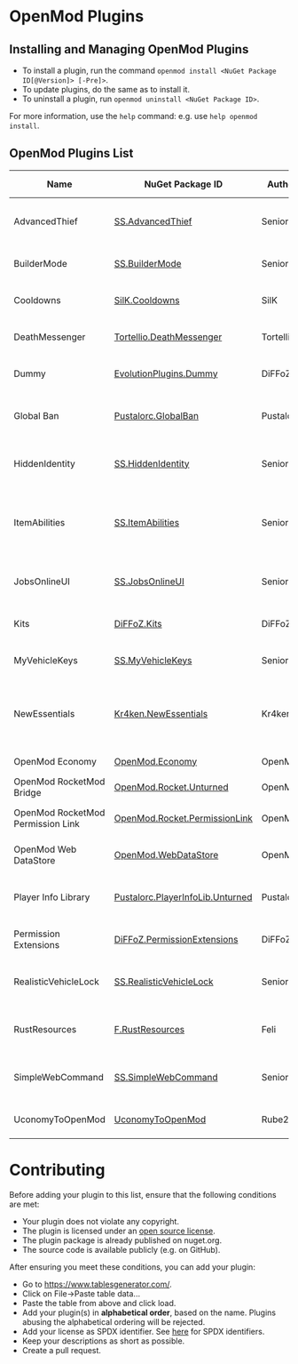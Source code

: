 # OpenMod Plugins

## Installing and Managing OpenMod Plugins
- To install a plugin, run the command `openmod install <NuGet Package ID[@Version]> [-Pre]>`.  
- To update plugins, do the same as to install it.
- To uninstall a plugin, run `openmod uninstall <NuGet Package ID>`.

For more information, use the `help` command: e.g. use `help openmod install`.

## OpenMod Plugins List
| Name                              	| NuGet Package ID                                                                                     	| Author    	| Platform  	| Description                                                                                                    	| License      	| Source Code                                                                                       	|
|-----------------------------------	|------------------------------------------------------------------------------------------------------	|-----------	|-----------	|----------------------------------------------------------------------------------------------------------------	|--------------	|---------------------------------------------------------------------------------------------------	|
| AdvancedThief                     	| [SS.AdvancedThief](https://www.nuget.org/packages/SS.AdvancedThief/)                                 	| Senior S  	| Unturned  	| This plugin add a command to have a best rol in Roleplays servers!                                             	| EUPL-1.2     	| [GitHub](https://github.com/Senior-S/AdvancedThief/tree/OpenMod)                                  	|
| BuilderMode                       	| [SS.BuilderMode](https://www.nuget.org/packages/SS.BuilderMode/)                                     	| Senior S  	| Unturned  	| A simple/shitty plugin to build with more facility.                                                            	| EUPL-1.2     	| [GitHub](https://github.com/Senior-S/BuilderMode-OpenMod) |
| Cooldowns                         | [SilK.Cooldowns](https://www.nuget.org/packages/SilK.Cooldowns/)                                     | SilK      | Universal | A plugin to add cooldowns to commands.                                                                         | EUPL-1.2     | [GitHub](https://github.com/IAmSilK/Cooldowns)                                                    |
| DeathMessenger                    	| [Tortellio.DeathMessenger](https://www.nuget.org/packages/Tortellio.DeathMessenger)                  	| Tortellio 	| Unturned  	| Sending death messages based on player death causes.                                                           	| EUPL-1.2     	| [GitHub](https://github.com/Tortellio/DeathMessenger)                                             	|
| Dummy                             	| [EvolutionPlugins.Dummy](https://www.nuget.org/packages/EvolutionPlugins.Dummy/)                     	| DiFFoZ    	| Unturned  	| Creates a dummy to help with debugging a plugins                                                               	| GPL-3.0-only 	| [GitHub](https://github.com/EvolutionPlugins/Dummy)                                               	|
| Global Ban                        	| [Pustalorc.GlobalBan](https://www.nuget.org/packages/Pustalorc.GlobalBan/)                           	| Pustalorc 	| Unturned  	| Keep bans globally between servers. Supports HWID & IP banning.                                                	| EUPL-1.2     	| [GitHub](https://github.com/Pustalorc/GlobalBan/)                                                 	|
| HiddenIdentity                    	| [SS.HiddenIdentity](https://www.nuget.org/packages/ss.hiddenidentity/)                               	| Senior S  	| Unturned  	| Now you can be a good thief, if you have a mask anyone cant see your name!                                     	| EUPL-1.2     	| [GitHub](https://github.com/Senior-S/HiddenIdentity/tree/OpenMod)                                 	|
| ItemAbilities                     	| [SS.ItemAbilities](https://www.nuget.org/packages/SS.ItemAbilities/)                                 	| Senior S  	| Unturned  	| You can assign effects (Speed/Jump/Gravity Multiplier) to any item like a Katana or a Hat.                     	| EUPL-1.2     	| [GitHub](https://github.com/Senior-S/ItemAbilities/tree/OpenMod)                                  	|
| JobsOnlineUI                      	| [SS.JobsOnlineUI](https://www.nuget.org/packages/ss.jobsonlineui/)                                   	| Senior S  	| Unturned  	| A simple plugin to check the players or jobs online while press a key.                                         	| EUPL-1.2     	| [GitHub](https://github.com/Senior-S/JobsOnlineUI-OpenMod)                                        	|
| Kits                              	| [DiFFoZ.Kits](https://www.nuget.org/packages/DiFFoZ.Kits/)                                           	| DiFFoZ    	| Universal 	| Universal plugin for OpenMod. Adds a kit system.                                                               	| EUPL-1.2     	| [GitHub](https://github.com/DiFFoZ/Kits)                                                          	|
| MyVehicleKeys                     	| [SS.MyVehicleKeys](https://www.nuget.org/packages/SS.MyVehicleKeys/)                                 	| Senior S  	| Unturned  	| A plugin to add a system of keys in your roleplay server.                                                      	| EUPL-1.2     	| [GitHub](https://github.com/Senior-S/MyVehicleKeys/tree/OpenMod)                                  	|
| NewEssentials                     	| [Kr4ken.NewEssentials](https://www.nuget.org/packages/Kr4ken.NewEssentials)                          	| Kr4ken    	| Unturned  	| The new essential plugin for Unturned. This project aims to be a replacement for uEssentials built on OpenMod. 	| GPL-3.0-only 	| [GitHub](https://github.com/Kr4ken-9/NewEssentials)                                               	|
| OpenMod Economy                   	| [OpenMod.Economy](https://www.nuget.org/packages/OpenMod.Economy)                                    	| OpenMod   	| Unturned  	| An economy provider for OpenMod                                                                                	| EUPL-1.2     	| [GitHub](https://github.com/openmodplugins/OpenMod.Economy)                                       	|
| OpenMod RocketMod Bridge          	| [OpenMod.Rocket.Unturned](https://www.nuget.org/packages/OpenMod.Rocket.Unturned)                    	| OpenMod   	| Unturned  	| Legacy RM4 support for OpenMod                                                                                 	| MIT          	| [GitHub](https://github.com/openmod/openmod/tree/master/unturned/rocketmod)                       	|
| OpenMod RocketMod Permission Link 	| [OpenMod.Rocket.PermissionLink](https://www.nuget.org/packages/OpenMod.Rocket.PermissionLink)        	| OpenMod   	| Unturned  	| Makes RM4 use OpenMod Permissions                                                                              	| EUPL-1.2     	| [GitHub](https://github.com/openmod/openmod/tree/master/unturned/rocketmod/Rocket.PermissionLink) 	|
| OpenMod Web DataStore             	| [OpenMod.WebDataStore](https://www.nuget.org/packages/OpenMod.WebDataStore)                          	| OpenMod   	| Universal 	| Sync data files such as permissions, roles etc via the web.                                                    	| EUPL-1.2     	| [GitHub](https://github.com/openmodplugins/OpenMod.WebDataStore)                                  	|
| Player Info Library               	| [Pustalorc.PlayerInfoLib.Unturned](https://www.nuget.org/packages/Pustalorc.PlayerInfoLib.Unturned/) 	| Pustalorc 	| Unturned  	| Player Info Library, store information about all your players.                                                 	| EUPL-1.2     	| [GitHub](https://github.com/Pustalorc/PlayerInfoLib/)                                             	|
| Permission Extensions             	| [DiFFoZ.PermissionExtensions](https://www.nuget.org/packages/DiFFoZ.PermissionExtensions/)           	| DiFFoZ    	| Unturned  	| Add support prefix, suffix, and color for OpenMod                                                              	| GPL-3.0-only 	| [GitHub](https://github.com/DiFFoZ/PermissionExtensions)                                          	|
| RealisticVehicleLock              	| [SS.RealisticVehicleLock](https://www.nuget.org/packages/ss.realisticvehiclelock/)                   	| Senior S  	| Unturned  	| A plugin to add more realism to your roleplay server, the name say all!                                        	| EUPL-1.2     	| [GitHub](https://github.com/Senior-S/RealisticVehicleLock/tree/OpenMod)                           	|
| RustResources                     	| [F.RustResources](https://www.nuget.org/packages/F.RustResources/)                        		| Feli      	| Unturned  	| A plugin that simulates the resource system of rust.                        				                | EUPL-1.2     	| [GitHub](https://github.com/01-Feli/F.RustResources)         						                  	|
| SimpleWebCommand                  	| [SS.SimpleWebCommand](https://www.nuget.org/packages/SS.SimpleWebCommand/)                           	| Senior S  	| Unturned  	| A simple plugin to send web request to your players and set urls with a interval.                              	| EUPL-1.2     	| [GitHub](https://github.com/Senior-S/SimpleWebCommand-OpenMod)                                    	|
| UconomyToOpenMod                  	| [UconomyToOpenMod](https://www.nuget.org/packages/UconomyToOpenMod)                                  	| Rube200   	| Unturned  	| Support rocketmod plugins to use OpenMod Economy.                                                              	| GPL-3.0-only 	| [GitHub](https://github.com/Rube200/UconomyToOpenMod)                                             	|

# Contributing

Before adding your plugin to this list, ensure that the following conditions are met:
* Your plugin does not violate any copyright.
* The plugin is licensed under an [open source license](https://opensource.org/licenses).
* The plugin package is already published on nuget.org.
* The source code is available publicly (e.g. on GitHub).

After ensuring you meet these conditions, you can add your plugin:
- Go to https://www.tablesgenerator.com/.
- Click on File->Paste table data...
- Paste the table from above and click load.
- Add your plugin(s) in **alphabetical order**, based on the name. Plugins abusing the alphabetical ordering will be rejected.
- Add your license as SPDX identifier. See [here](https://spdx.org/licenses/) for SPDX identifiers.
- Keep your descriptions as short as possible.
- Create a pull request.
